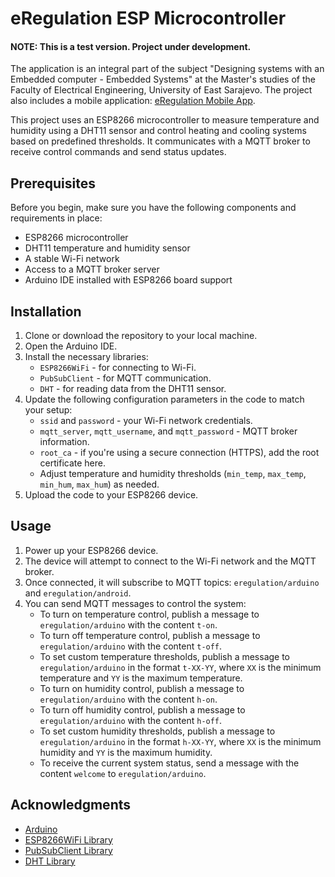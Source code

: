 # eRegulation ESP Microcontroller
#### NOTE: This is a test version. Project under development. 
The application is an integral part of the subject "Designing systems with an Embedded computer - Embedded Systems" at the Master's studies of the Faculty of Electrical Engineering, University of East Sarajevo. The project also includes a mobile application: [eRegulation Mobile App](https://github.com/vascabarkapa/eregulation-mobile).

This project uses an ESP8266 microcontroller to measure temperature and humidity using a DHT11 sensor and control heating and cooling systems based on predefined thresholds. It communicates with a MQTT broker to receive control commands and send status updates.

## Prerequisites

Before you begin, make sure you have the following components and requirements in place:

- ESP8266 microcontroller
- DHT11 temperature and humidity sensor
- A stable Wi-Fi network
- Access to a MQTT broker server
- Arduino IDE installed with ESP8266 board support

## Installation

1. Clone or download the repository to your local machine.
2. Open the Arduino IDE.
3. Install the necessary libraries:
   - `ESP8266WiFi` - for connecting to Wi-Fi.
   - `PubSubClient` - for MQTT communication.
   - `DHT` - for reading data from the DHT11 sensor.
4. Update the following configuration parameters in the code to match your setup:
   - `ssid` and `password` - your Wi-Fi network credentials.
   - `mqtt_server`, `mqtt_username`, and `mqtt_password` - MQTT broker information.
   - `root_ca` - if you're using a secure connection (HTTPS), add the root certificate here.
   - Adjust temperature and humidity thresholds (`min_temp`, `max_temp`, `min_hum`, `max_hum`) as needed.
5. Upload the code to your ESP8266 device.

## Usage

1. Power up your ESP8266 device.
2. The device will attempt to connect to the Wi-Fi network and the MQTT broker.
3. Once connected, it will subscribe to MQTT topics: `eregulation/arduino` and `eregulation/android`.
4. You can send MQTT messages to control the system:
   - To turn on temperature control, publish a message to `eregulation/arduino` with the content `t-on`.
   - To turn off temperature control, publish a message to `eregulation/arduino` with the content `t-off`.
   - To set custom temperature thresholds, publish a message to `eregulation/arduino` in the format `t-XX-YY`, where `XX` is the minimum temperature and `YY` is the maximum temperature.
   - To turn on humidity control, publish a message to `eregulation/arduino` with the content `h-on`.
   - To turn off humidity control, publish a message to `eregulation/arduino` with the content `h-off`.
   - To set custom humidity thresholds, publish a message to `eregulation/arduino` in the format `h-XX-YY`, where `XX` is the minimum humidity and `YY` is the maximum humidity.
   - To receive the current system status, send a message with the content `welcome` to `eregulation/arduino`.

## Acknowledgments

- [Arduino](https://www.arduino.cc/)
- [ESP8266WiFi Library](https://github.com/esp8266/Arduino)
- [PubSubClient Library](https://github.com/knolleary/pubsubclient)
- [DHT Library](https://github.com/adafruit/DHT-sensor-library)
